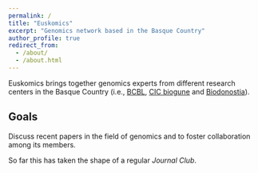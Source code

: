 ```yaml
---
permalink: /
title: "Euskomics"
excerpt: "Genomics network based in the Basque Country"
author_profile: true
redirect_from: 
  - /about/
  - /about.html
---
```


Euskomics brings together genomics experts from different research centers in the Basque Country (i.e., [BCBL](https://bcbl.eu/en), [CIC biogune](https://www.cicbiogune.es/) and [Biodonostia](https://www.biodonostia.org/)).

## Goals

Discuss recent papers in the field of genomics and to foster collaboration among its members.

So far this has taken the shape of a regular _Journal Club_.

